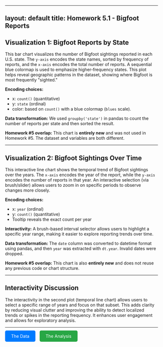 
---
layout: default
title: Homework 5.1 - Bigfoot Reports
---

## Visualization 1: Bigfoot Reports by State

This bar chart visualizes the number of Bigfoot sightings reported in each U.S. state. The `y-axis` encodes the state names, sorted by frequency of reports, and the `x-axis` encodes the total number of reports. A sequential blue colormap is used to emphasize higher-frequency states. This plot helps reveal geographic patterns in the dataset, showing where Bigfoot is most frequently "sighted."

**Encoding choices:** 
- x: `count()` (quantitative) 
- y: `state` (ordinal) 
- color: based on `count()` with a blue colormap (`blues` scale).

**Data transformation:** We used `groupby('state')` in pandas to count the number of reports per state and then sorted the result.

**Homework #5 overlap:** This chart is **entirely new** and was not used in Homework #5. The dataset and variables are both different.

---

## Visualization 2: Bigfoot Sightings Over Time

This interactive line chart shows the temporal trend of Bigfoot sightings over the years. The `x-axis` encodes the year of the report, while the `y-axis` encodes the number of reports in that year. An interactive selection (via brush/slider) allows users to zoom in on specific periods to observe changes more closely.

**Encoding choices:**
- x: `year` (ordinal)
- y: `count()` (quantitative)
- Tooltip reveals the exact count per year

**Interactivity:** A brush-based interval selector allows users to highlight a specific year range, making it easier to explore reporting trends over time.

**Data transformation:** The `date` column was converted to datetime format using pandas, and then `year` was extracted with `dt.year`. Invalid dates were dropped.

**Homework #5 overlap:** This chart is also **entirely new** and does not reuse any previous code or chart structure.

---

## Interactivity Discussion

The interactivity in the second plot (temporal line chart) allows users to select a specific range of years and focus on that subset. This adds clarity by reducing visual clutter and improving the ability to detect localized trends or spikes in the reporting frequency. It enhances user engagement and allows for exploratory analysis.

---

<div style="margin-top: 20px;">
    <a href="https://raw.githubusercontent.com/UIUC-iSchool-DataViz/is445_data/main/bfro_reports_fall2022.csv" target="_blank" style="padding:10px 20px; background-color:#007bff; color:white; text-decoration:none; border-radius:5px;">The Data</a>
    <a href="https://github.com/YOUR_USERNAME/YOUR_REPO/blob/main/hw5_notebook.ipynb" target="_blank" style="padding:10px 20px; background-color:#28a745; color:white; text-decoration:none; border-radius:5px; margin-left: 10px;">The Analysis</a>
</div>
